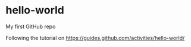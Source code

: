 # hello-world
My first GitHub repo

Following the tutorial on
https://guides.github.com/activities/hello-world/
